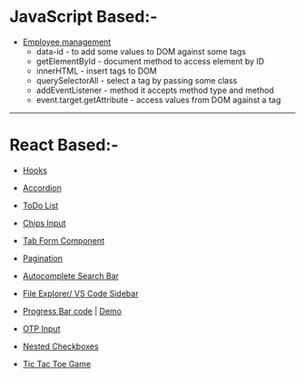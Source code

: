 # JavaScript Based:-

- [Employee management](https://codesandbox.io/p/sandbox/employee-management-5n37xx)
    - data-id - to add some values to DOM against some tags
    - getElementById - document method to access element by ID
    - innerHTML - insert tags to DOM
    - querySelectorAll - select a tag by passing some class
    - addEventListener - method it accepts method type and method
    - event.target.getAttribute - access values from DOM against a tag

---

# React Based:-

- [Hooks](https://codesandbox.io/p/sandbox/hooks-vj2tft)

- [Accordion](https://codesandbox.io/p/sandbox/accordion-l9q2g8)

- [ToDo List](https://codesandbox.io/p/sandbox/todo-list-kt6r49)

- [Chips Input](https://codesandbox.io/p/sandbox/chips-input-7gqj83)

- [Tab Form Component](https://codesandbox.io/p/sandbox/tab-form-component-y85c7d)

- [Pagination](https://codesandbox.io/p/sandbox/pagination-ppfvj8)

- [Autocomplete Search Bar]()

- [File Explorer/ VS Code Sidebar]()

- [Progress Bar code](https://codesandbox.io/p/sandbox/progress-bar-xkhppz) | [Demo](https://xkhppz.csb.app/)

- [OTP Input]()

- [Nested Checkboxes ]()

- [Tic Tac Toe Game]()